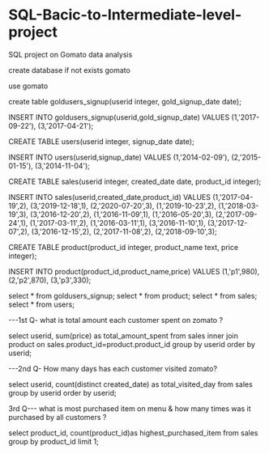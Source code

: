 # SQL-Bacic-to-Intermediate-level-project
SQL project on Gomato data analysis 


create database if not exists gomato

use gomato

create table goldusers_signup(userid integer,
gold_signup_date date);

INSERT INTO goldusers_signup(userid,gold_signup_date) 
 VALUES (1,'2017-09-22'),
(3,'2017-04-21');

CREATE TABLE users(userid integer,
signup_date date);

INSERT INTO users(userid,signup_date) 
 VALUES (1,'2014-02-09'),
(2,'2015-01-15'),
(3,'2014-11-04');

CREATE TABLE sales(userid integer,
created_date date,
product_id integer); 

INSERT INTO sales(userid,created_date,product_id) 
 VALUES (1,'2017-04-19',2),
(3,'2019-12-18',1),
(2,'2020-07-20',3),
(1,'2019-10-23',2),
(1,'2018-03-19',3),
(3,'2016-12-20',2),
(1,'2016-11-09',1),
(1,'2016-05-20',3),
(2,'2017-09-24',1),
(1,'2017-03-11',2),
(1,'2016-03-11',1),
(3,'2016-11-10',1),
(3,'2017-12-07',2),
(3,'2016-12-15',2),
(2,'2017-11-08',2),
(2,'2018-09-10',3);

CREATE TABLE product(product_id integer,
product_name text,
price integer); 

INSERT INTO product(product_id,product_name,price) 
 VALUES
(1,'p1',980),
(2,'p2',870),
(3,'p3',330);

select * from goldusers_signup;
select * from product;
select * from sales;
select * from users;


---1st Q- what is total amount each customer spent on zomato ?

select userid, sum(price) as total_amount_spent 
from sales
inner join product on 
sales.product_id=product.product_id
group by userid
order by userid;

---2nd Q- How many days has each customer visited zomato?

select userid, 
count(distinct created_date) as total_visited_day 
from sales
group by userid
order by userid;


3rd Q--- what is most purchased item on menu & how many times was it purchased by all customers ?

select product_id, count(product_id)as highest_purchased_item
from sales
group by product_id
limit 1;
